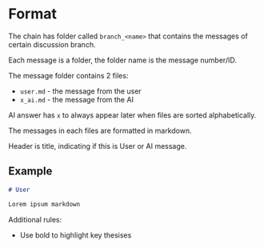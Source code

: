 # Format

The chain has folder called `branch_<name>` that contains the messages of certain discussion branch.

Each message is a folder, the folder name is the message number/ID.

The message folder contains 2 files:
- `user.md` - the message from the user
- `x_ai.md` - the message from the AI

AI answer has `x` to always appear later when files are sorted alphabetically.

The messages in each files are formatted in markdown.

Header is title, indicating if this is User or AI message.

## Example

```markdown
# User

Lorem ipsum markdown
```

Additional rules:
- Use bold to highlight key thesises